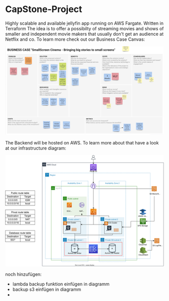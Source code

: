 # CapStone-Project
Highly scalable and available jellyfin app running on AWS Fargate. Written in Terraform
The idea is to offer a possibilty of streaming movies and shows of smaller and independent movie makers that usually don't get an audience at Netflix and co. To learn more check out our Business Case Canvas:

![](images/BusinessCaseCanvas.png)

The Backend will be hosted on AWS. To learn more about that have a look at our infrastructure diagram:

![](images/capstone_diagram.svg)

noch hinzufügen: 
- lambda backup funktion einfügen in diagramm
- backup s3 einfügen in diagramm
- 